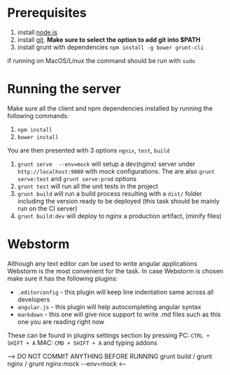 # Prerequisites

1. install [node.js](http://nodejs.org/download/)
2. install [git](http://git-scm.com/). __Make sure to select the option to add git into $PATH__
3. install grunt with dependencies `npm install -g bower grunt-cli`

 if running on MacOS/Linux the command should be run with `sudo`

# Running the server

Make sure all the client and npm dependencies installed by running the following commands:

1. `npm install`
2. `bower install`



You are then presented with 3 options `ngnix`, `test`, `build`

1. `grunt serve  --env=mock` will setup a dev(nginx) server under `http://localhost:9000` with mock configurations. The are also `grunt serve:test` and `grunt serve:prod` options
2. `grunt test` will run all the unit tests in the project
3. `grunt build` will run a build process resulting with a `dist/` folder including the version ready to be deployed (this task should be mainly run on the CI server)
3. `grunt build:dev` will deploy to nginx a production artifact, (minify files)  

# Webstorm

Although any text editor can be used to write angular applications Webstorm is the most convenient for the task. In case Webstorm is chosen make sure it has the following plugins:

* `.editorconfig` - this plugin will keep line indentation same across all developers
* `angular.js` - this plugin will help autocompleting angular syntax
* `markdown` - this one will give nice support to write .md files such as this one you are reading right now

These can be found in plugins settings section by pressing PC: `CTRL + SHIFT + A` MAC: `CMD + SHIFT + A` and typing addons


--> DO NOT COMMIT ANYTHING BEFORE RUNNING grunt build / grunt nginx / grunt nginx:mock --env=mock <--
